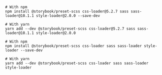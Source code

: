```shell renderer="common" language="js" tabTitle="webpack-4"
# With npm
npm install @storybook/preset-scss css-loader@5.2.7 sass sass-loader@10.1.1 style-loader@2.0.0 --save-dev

# With yarn
yarn add --dev @storybook/preset-scss css-loader@5.2.7 sass sass-loader@10.1.1 style-loader@2.0.0
```
```shell renderer="common" language="js" tabTitle="webpack-5"
# With npm
npm install @storybook/preset-scss css-loader sass sass-loader style-loader --save-dev

# With yarn
yarn add --dev @storybook/preset-scss css-loader sass sass-loader style-loader
```
